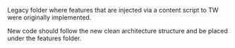 Legacy folder where features that are injected via a content script to TW
were originally implemented.

New code should follow the new clean architecture structure and be placed under
the features folder.
